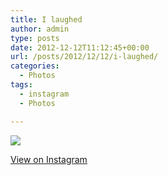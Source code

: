 ```yaml
---
title: I laughed
author: admin
type: posts
date: 2012-12-12T11:12:45+00:00
url: /posts/2012/12/12/i-laughed/
categories:
  - Photos
tags:
  - instagram
  - Photos

---
```

![][1]

<p class="view-instagram">
  <a href="http://instagr.am/p/TImVKtKlnk/">View on Instagram</a>
</p>

 [1]: https://lobban.org/wordpress//HLIC/51b04dbbe258568e9802d736db861925.jpg
